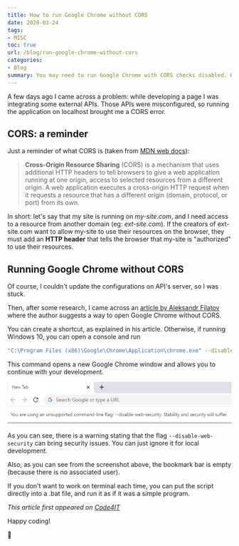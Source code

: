 ```yaml
---
title: How to run Google Chrome without CORS
date: 2020-03-24
tags:
- MISC
toc: true
url: /blog/run-google-chrome-without-cors
categories:
- Blog
summary: You may need to run Google Chrome with CORS checks disabled. Here's how you can do it on Windows 10.
---
```


A few days ago I came across a problem: while developing a page I was integrating some external APIs. Those APIs were misconfigured, so running the application on localhost brought me a CORS error.

## CORS: a reminder

Just a reminder of what CORS is (taken from [MDN web docs](https://developer.mozilla.org/en-US/docs/Web/HTTP/CORS "MDN documentation on CORS")):

> **Cross-Origin Resource Sharing** (CORS) is a mechanism that uses additional HTTP headers to tell browsers to give a web application running at one origin, access to selected resources from a different origin. A web application executes a cross-origin HTTP request when it requests a resource that has a different origin (domain, protocol, or port) from its own.

In short: let's say that my site is running on _my-site.com_, and I need access to a resource from another domain (eg: _ext-site.com_). If the creators of ext-site.com want to allow my-site to use their resources on the browser, they must add an **HTTP header** that tells the browser that my-site is "authorized" to use their resources.

## Running Google Chrome without CORS

Of course, I couldn't update the configurations on API's server, so I was stuck.

Then, after some research, I came across an [article by Aleksandr Filatov](https://alfilatov.com/posts/run-chrome-without-cors/ "Run Chrome without CORS on other OSs") where the author suggests a way to open Google Chrome without CORS.

You can create a shortcut, as explained in his article. Otherwise, if running Windows 10, you can open a console and run

```bash
"C:\Program Files (x86)\Google\Chrome\Application\chrome.exe" --disable-web-security  --user-data-dir=~/chromeTemp
```

This command opens a new Google Chrome window and allows you to continue with your development.

![Google Chrome without CORS](./google-chrome-no-cors.png "Google Chrome without CORS screenshot")

As you can see, there is a warning stating that the flag `--disable-web-security` can bring security issues. You can just ignore it for local development.

Also, as you can see from the screenshot above, the bookmark bar is empty (because there is no associated user).

If you don't want to work on terminal each time, you can put the script directly into a .bat file, and run it as if it was a simple program.

_This article first appeared on [Code4IT](https://www.code4it.dev/)_

Happy coding!

🐧
